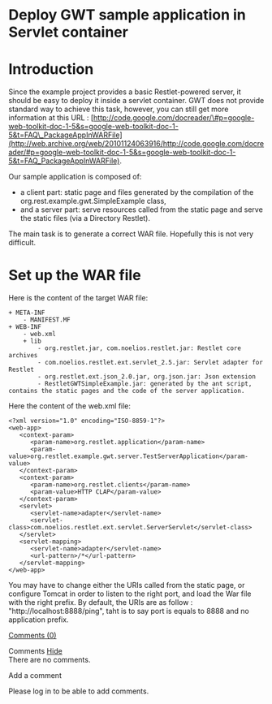 Deploy GWT sample application in Servlet container
==================================================

Introduction
============

Since the example project provides a basic Restlet-powered server, it
should be easy to deploy it inside a servlet container. GWT does not
provide standard way to achieve this task, however, you can still get
more information at this URL :
[http://code.google.com/docreader/\#p=google-web-toolkit-doc-1-5&s=google-web-toolkit-doc-1-5&t=FAQ\_PackageAppInWARFile](http://web.archive.org/web/20101124063916/http://code.google.com/docreader/#p=google-web-toolkit-doc-1-5&s=google-web-toolkit-doc-1-5&t=FAQ_PackageAppInWARFile).

Our sample application is composed of:

-   a client part: static page and files generated by the compilation of
    the org.rest.example.gwt.SimpleExample class,
-   and a server part: serve resources called from the static page and
    serve the static files (via a Directory Restlet).

The main task is to generate a correct WAR file. Hopefully this is not
very difficult.

Set up the WAR file
===================

Here is the content of the target WAR file:

    + META-INF
        - MANIFEST.MF
    + WEB-INF
        - web.xml
        + lib
            - org.restlet.jar, com.noelios.restlet.jar: Restlet core archives
            - com.noelios.restlet.ext.servlet_2.5.jar: Servlet adapter for Restlet
            - org.restlet.ext.json_2.0.jar, org.json.jar: Json extension
            - RestletGWTSimpleExample.jar: generated by the ant script, contains the static pages and the code of the server application.

Here the content of the web.xml file:

    <?xml version="1.0" encoding="ISO-8859-1"?>
    <web-app>
       <context-param>
          <param-name>org.restlet.application</param-name>  
          <param-value>org.restlet.example.gwt.server.TestServerApplication</param-value>  
       </context-param> 
       <context-param>
          <param-name>org.restlet.clients</param-name>
          <param-value>HTTP CLAP</param-value>
       </context-param>
       <servlet>
          <servlet-name>adapter</servlet-name>
          <servlet-class>com.noelios.restlet.ext.servlet.ServerServlet</servlet-class>
       </servlet>
       <servlet-mapping>
          <servlet-name>adapter</servlet-name>
          <url-pattern>/*</url-pattern>
       </servlet-mapping>
    </web-app>

You may have to change either the URIs called from the static page, or
configure Tomcat in order to listen to the right port, and load the War
file with the right prefix. By default, the URIs are as follow :
"http://localhost:8888/ping", taht is to say port is equals to 8888 and
no application prefix.

[Comments
(0)](http://web.archive.org/web/20101124063916/http://wiki.restlet.org/docs_1.1/13-restlet/144-restlet/234-restlet.html#)

Comments
[Hide](http://web.archive.org/web/20101124063916/http://wiki.restlet.org/docs_1.1/13-restlet/144-restlet/234-restlet.html#)
\
There are no comments.

Add a comment

Please log in to be able to add comments.
